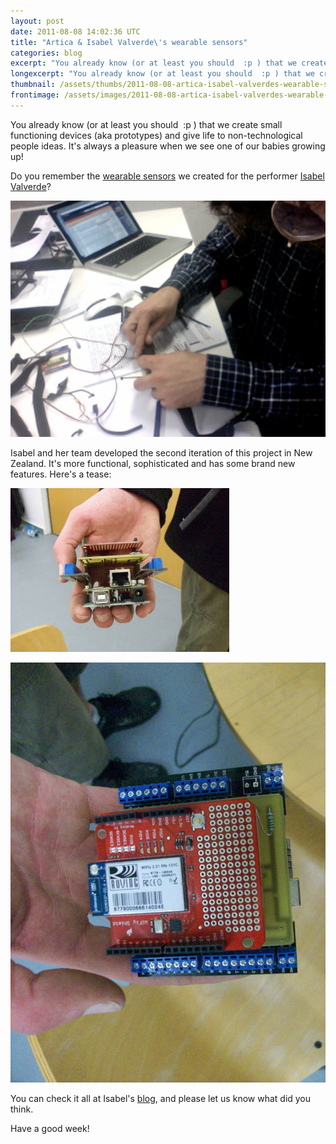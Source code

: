 ```yaml
---
layout: post
date: 2011-08-08 14:02:36 UTC
title: "Artica & Isabel Valverde\'s wearable sensors"
categories: blog
excerpt: "You already know (or at least you should  :p ) that we create small functioning devices (aka prototypes) and give life to non-technological people ideas. It\'s always a pleasure when we see one of our babies growing up!"
longexcerpt: "You already know (or at least you should  :p ) that we create small functioning devices (aka prototypes) and give life to non-technological people ideas. It\'s always a pleasure when we see one of our babies growing up!Do you remember the wearable sensors we created for the performer Isabel Valverde?"
thumbnail: /assets/thumbs/2011-08-08-artica-isabel-valverdes-wearable-sensors-1.jpg
frontimage: /assets/images/2011-08-08-artica-isabel-valverdes-wearable-sensors-1.jpg
---
```


You already know (or at least you should  :p ) that we create small functioning devices (aka prototypes) and give life to non-technological people ideas. It's always a pleasure when we see one of our babies growing up!

Do you remember the <a href="http://www.artica.cc/blog/2011/05/03/wearable-sensors/">wearable sensors</a> we created for the performer <a href="http://www.digitalcultures.org/Symp/Isabel.htm">Isabel Valverde</a>?

<a href="/assets/images/2011-08-08-artica-isabel-valverdes-wearable-sensors-1.jpg"><img class="postimage" src="/assets/images/2011-08-08-artica-isabel-valverdes-wearable-sensors-1.jpg"/></a>

Isabel and her team developed the second iteration of this project in New Zealand. It's more functional, sophisticated and has some brand new features. Here's a tease:

<a href="/assets/images/2011-08-08-artica-isabel-valverdes-wearable-sensors-2.jpg"><img class="postimage" src="/assets/images/2011-08-08-artica-isabel-valverdes-wearable-sensors-2.jpg"/></a>

<a href="/assets/images/2011-08-08-artica-isabel-valverdes-wearable-sensors-3.jpg"><img class="postimage" src="/assets/images/2011-08-08-artica-isabel-valverdes-wearable-sensors-3.jpg"/></a>

You can check it all at Isabel's <a href="http://sensesplaces.wordpress.com/">blog</a>, and please let us know what did you think.

Have a good week!